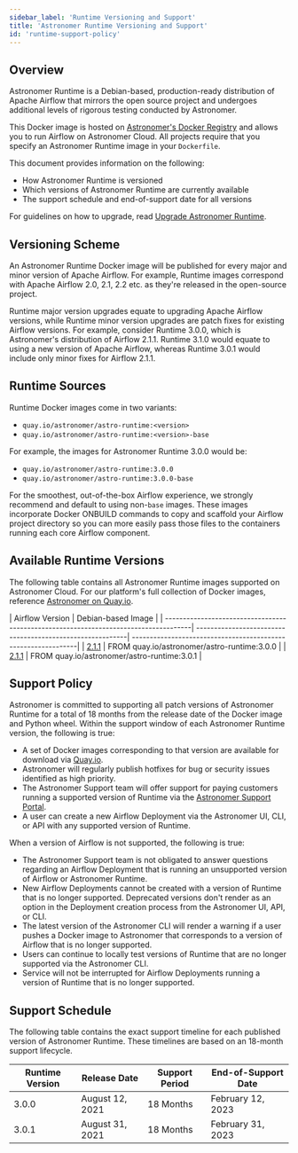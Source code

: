 ```yaml
---
sidebar_label: 'Runtime Versioning and Support'
title: 'Astronomer Runtime Versioning and Support'
id: 'runtime-support-policy'
---
```


## Overview

Astronomer Runtime is a Debian-based, production-ready distribution of Apache Airflow that mirrors the open source project and undergoes additional levels of rigorous testing conducted by Astronomer.

This Docker image is hosted on [Astronomer's Docker Registry](https://quay.io/repository/astronomer/astro-runtime) and allows you to run Airflow on Astronomer Cloud. All projects require that you specify an Astronomer Runtime image in your `Dockerfile`.

This document provides information on the following:

- How Astronomer Runtime is versioned
- Which versions of Astronomer Runtime are currently available
- The support schedule and end-of-support date for all versions

For guidelines on how to upgrade, read [Upgrade Astronomer Runtime](upgrade-runtime).

## Versioning Scheme

An Astronomer Runtime Docker image will be published for every major and minor version of Apache Airflow. For example, Runtime images correspond with Apache Airflow 2.0, 2.1, 2.2 etc. as they're released in the open-source project.

Runtime major version upgrades equate to upgrading Apache Airflow versions, while Runtime minor version upgrades are patch fixes for existing Airflow versions. For example, consider Runtime 3.0.0, which is Astronomer's distribution of Airflow 2.1.1. Runtime 3.1.0 would equate to using a new version of Apache Airflow, whereas Runtime 3.0.1 would include only minor fixes for Airflow 2.1.1.

## Runtime Sources

Runtime Docker images come in two variants:

- `quay.io/astronomer/astro-runtime:<version>`
- `quay.io/astronomer/astro-runtime:<version>-base`

For example, the images for Astronomer Runtime 3.0.0 would be:

- `quay.io/astronomer/astro-runtime:3.0.0`
- `quay.io/astronomer/astro-runtime:3.0.0-base`

For the smoothest, out-of-the-box Airflow experience, we strongly recommend and default to using non-`base` images. These images incorporate Docker ONBUILD commands to copy and scaffold your Airflow project directory so you can more easily pass those files to the containers running each core Airflow component.

## Available Runtime Versions

The following table contains all Astronomer Runtime images supported on Astronomer Cloud. For our platform's full collection of Docker images, reference [Astronomer on Quay.io](https://quay.io/repository/astronomer/astro-runtime?tab=tags).

| Airflow Version                                                                      | Debian-based Image                                        |
| -------------------------------------------------------------------------------------| ----------------------------------------------------------| --------------------------------------------------------------|
| [2.1.1](https://github.com/astronomer/astro-runtime/blob/main/CHANGELOG.md#301-2021-08-31)     | FROM quay.io/astronomer/astro-runtime:3.0.0   |
| [2.1.1](https://github.com/astronomer/astro-runtime/blob/main/CHANGELOG.md#301-2021-08-31)     | FROM quay.io/astronomer/astro-runtime:3.0.1   |

## Support Policy

Astronomer is committed to supporting all patch versions of Astronomer Runtime for a total of 18 months from the release date of the Docker image and Python wheel. Within the support window of each Astronomer Runtime version, the following is true:

- A set of Docker images corresponding to that version are available for download via [Quay.io](http://quay.io).
- Astronomer will regularly publish hotfixes for bug or security issues identified as high priority.
- The Astronomer Support team will offer support for paying customers running a supported version of Runtime via the [Astronomer Support Portal](https://support.astronomer.io).
- A user can create a new Airflow Deployment via the Astronomer UI, CLI, or API with any supported version of Runtime.

When a version of Airflow is not supported, the following is true:

- The Astronomer Support team is not obligated to answer questions regarding an Airflow Deployment that is running an unsupported version of Airflow or Astronomer Runtime.
- New Airflow Deployments cannot be created with a version of Runtime that is no longer supported. Deprecated versions don't render as an option in the Deployment creation process from the Astronomer UI, API, or CLI.
- The latest version of the Astronomer CLI will render a warning if a user pushes a Docker image to Astronomer that corresponds to a version of Airflow that is no longer supported.
- Users can continue to locally test versions of Runtime that are no longer supported via the Astronomer CLI.
- Service will not be interrupted for Airflow Deployments running a version of Runtime that is no longer supported.

## Support Schedule

The following table contains the exact support timeline for each published version of Astronomer Runtime. These timelines are based on an 18-month support lifecycle.

| Runtime Version | Release Date   | Support Period | End-of-Support Date |
|------------|----------------|----------------|---------------------|
| 3.0.0     | August 12, 2021   | 18 Months      | February 12, 2023 |
| 3.0.1     | August 31, 2021   | 18 Months      | February 31, 2023 |
